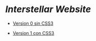 # _Interstellar Website_

- [Version 0 sin CSS3](https://github.com/davidvillard/WebSiteProjectResponsive/tree/main/v0)
* [Version 1 con CSS3](https://github.com/davidvillard/WebSiteProjectResponsive/tree/main/v01)

